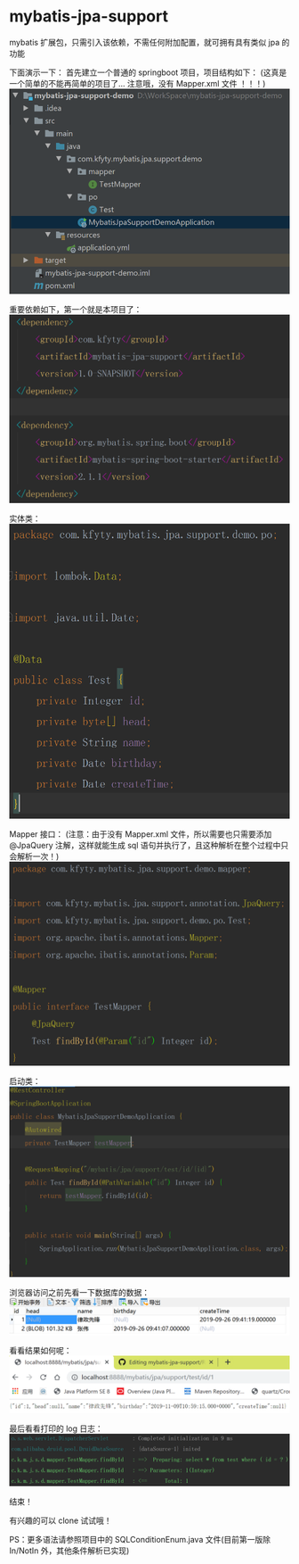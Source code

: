 # mybatis-jpa-support
mybatis 扩展包，只需引入该依赖，不需任何附加配置，就可拥有具有类似 jpa 的功能

下面演示一下：
首先建立一个普通的 springboot 项目，项目结构如下：
(这真是一个简单的不能再简单的项目了...  注意哦，没有 Mapper.xml 文件 ！！！)
![image](image/project-struct.PNG)

重要依赖如下，第一个就是本项目了：
![image](image/pom.PNG)

实体类：
![image](image/po.PNG)

Mapper 接口：
(注意：由于没有 Mapper.xml 文件，所以需要也只需要添加 @JpaQuery 注解，这样就能生成 sql 语句并执行了，且这种解析在整个过程中只会解析一次！)
![image](image/mapper.PNG)

启动类：
![image](image/boot.PNG)

浏览器访问之前先看一下数据库的数据：
![image](image/database.PNG)

看看结果如何呢：
![image](image/result.PNG)

最后看看打印的 log 日志：
![image](image/log.PNG)

结束！

有兴趣的可以 clone 试试哦！

PS：更多语法请参照项目中的 SQLConditionEnum.java 文件(目前第一版除In/NotIn 外，其他条件解析已实现)
